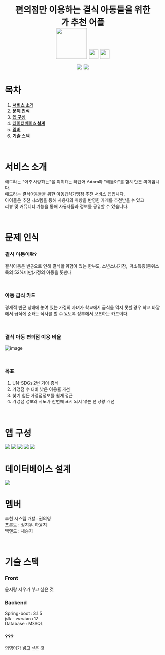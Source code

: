 
<h1 align="center"> 
편의점만 이용하는 결식 아동들을 위한<br/>
가 추천 어플<br/>
<img src="https://img.shields.io/badge/Python-blue?style=flat&logo=Python&logoColor=green" width="100">
<img src="https://img.shields.io/badge/Java-007396?style=flat&logo=OpenJDK&logoColor=white" height="30"/>
<img src="https://img.shields.io/badge/JavaScript-F7DF1E?style=flat-square&logo=JavaScript&logoColor=white" height="30"/><br>
<img src="https://img.shields.io/badge/Spring Boot-6DB33F?style=for-the-badge&logo=Spring Boot&logoColor=yellow">
<img src="https://img.shields.io/badge/React_native-61DAFB?style=for-the-badge&logo=React&logoColor=black">
</h1>

# 목차
1. [**서비스 소개**](#1)
2. [**문제 인식**](#2)
3. [**앱 구성**](#3)
4. [**데이터베이스 설계**](#4)
5. [**멤버**](#5)
6. [**기술 스택**](#6)

<br>
<div id="1"></div>

# 서비스 소개
얘도라는 "아주 사랑하는"을 의미하는 라틴어 Adora와 "얘들아"를 합쳐 만든 의미입니다.<br>
얘도라는 결식아동들을 위한 아동급식가맹점 추천 서비스 앱입니다.<br>
아이들은 추천 시스템을 통해 사용자의 취향을 반영한 가게를 추천받을 수 있고<br>
리뷰 및 커뮤니티 기능을 통해 사용자들과 정보를 공유할 수 있습니다.

<div id="2"></div>

<br>

# 문제 인식

### 결식 아동이란?
결식아동은 빈곤으로 인해 결식할 위험이 있는 한부모, 소년소녀가장, 
저소득층(중위소득의 52%미만)가정의 아동을 뜻한다

<br>

### 아동 급식 카드
경제적 빈곤 상태에 놓여 있는 가정의 자녀가 학교에서 급식을 먹지 못할 경우 학교 바깥에서 급식에 준하는 식사를 할 수 있도록 정부에서 보조하는 카드이다.

<br>

### 결식 아동 편의점 이용 비율
![image](https://github.com/GDSC-23-24/headingThon/assets/100742454/7b1fdc7f-39dc-48f1-a0e9-b94f7721d0ca)

<br>

### 목표
1. UN-SDGs 2번 기아 종식
2. 가맹점 수 대비 낮은 이용률 개선
3. 찾기 힘든 가맹점정보를 쉽게 접근
4. 가맹점 정보와 지도가 한번에 표시 되지 않는 현 상황 개선

<br>

<div id="3"></div>

# 앱 구성

<img src="https://github.com/GDSC-23-24/headingThon/assets/69447192/2dc424ee-8cc1-4a00-b755-4689eac3cc26">

<img src="https://github.com/GDSC-23-24/headingThon/assets/69447192/e714734d-aca9-4863-ba59-6d5c5f708620">

<img src="https://github.com/GDSC-23-24/headingThon/assets/69447192/9b9a54fd-1961-4260-ab5a-f5b64623c219">

<img src="https://github.com/GDSC-23-24/headingThon/assets/69447192/e8ce9303-8a66-402b-9da5-a31c684faa97">

<img src="https://github.com/GDSC-23-24/headingThon/assets/69447192/8997356a-c39f-4aae-b31d-f1d956e838fd">

<br>

<div id="4"></div>

# 데이터베이스 설계

<img src="https://github.com/GDSC-23-24/headingThon/assets/69447192/d0905f68-20d8-40b8-a8c6-fa163a3ee43e">

<br>

<div id="4"></div>

<div id="5"></div>

# 멤버

추천 시스템 개발 : 권의영<br>
프론트 : 정지우, 하윤지<br>
백엔드 : 채승지

<br>

<div id="6"></div>

# 기술 스택

### Front
윤지랑 지우가 넣고 싶은 것<br>

### Backend
Spring-boot : 3.1.5<br>
jdk - version : 17<br>
Database : MSSQL

### ???
의영이가 넣고 싶은 것<br>

